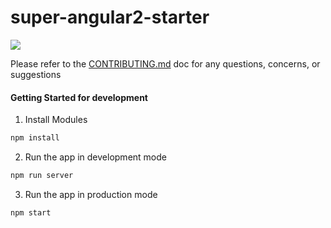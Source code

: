 # super-angular2-starter

![](https://codeclimate.com/github/Stephn-R/super-angular2-starter/badges/gpa.svg)

Please refer to the [CONTRIBUTING.md](https://github.com/stephn-r/super-angular2-starter/blob/master/CONTRIBUTING.md) doc for any questions, concerns, or suggestions

#### Getting Started for development

1. Install Modules

```sh
npm install
```

2. Run the app in development mode

```sh
npm run server
```

3. Run the app in production mode

```sh
npm start
```
